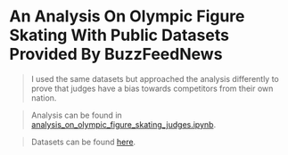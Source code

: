# An Analysis On Olympic Figure Skating With Public Datasets Provided By BuzzFeedNews

> I used the same datasets but approached the analysis differently to prove that judges have a bias towards competitors from their own nation. 

> Analysis can be found in [analysis_on_olympic_figure_skating_judges.ipynb](https://github.com/jaimelovera/analysis-on-olympic-figure-skating-judges/blob/master/analysis_on_olympic_figure_skating_judges.ipynb).

> Datasets can be found [here](https://github.com/BuzzFeedNews/2018-02-olympic-figure-skating-analysis/tree/master/data).
